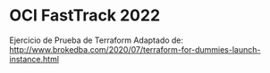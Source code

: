 # OCI FastTrack 2022

Ejercicio de Prueba de Terraform
Adaptado de:
http://www.brokedba.com/2020/07/terraform-for-dummies-launch-instance.html